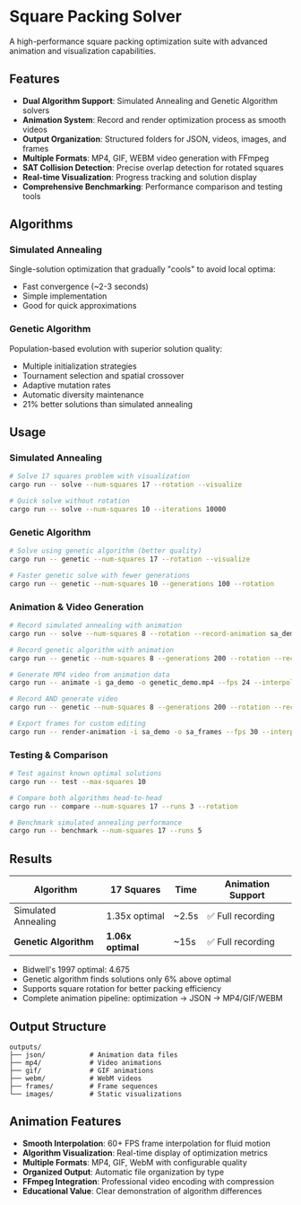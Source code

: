 # Square Packing Solver

A high-performance square packing optimization suite with advanced animation and visualization capabilities.

## Features

- **Dual Algorithm Support**: Simulated Annealing and Genetic Algorithm solvers
- **Animation System**: Record and render optimization process as smooth videos
- **Output Organization**: Structured folders for JSON, videos, images, and frames
- **Multiple Formats**: MP4, GIF, WEBM video generation with FFmpeg
- **SAT Collision Detection**: Precise overlap detection for rotated squares
- **Real-time Visualization**: Progress tracking and solution display
- **Comprehensive Benchmarking**: Performance comparison and testing tools

## Algorithms

### Simulated Annealing
Single-solution optimization that gradually "cools" to avoid local optima:
- Fast convergence (~2-3 seconds)
- Simple implementation
- Good for quick approximations

### Genetic Algorithm
Population-based evolution with superior solution quality:
- Multiple initialization strategies
- Tournament selection and spatial crossover
- Adaptive mutation rates
- Automatic diversity maintenance
- 21% better solutions than simulated annealing

## Usage

### Simulated Annealing
```bash
# Solve 17 squares problem with visualization
cargo run -- solve --num-squares 17 --rotation --visualize

# Quick solve without rotation
cargo run -- solve --num-squares 10 --iterations 10000
```

### Genetic Algorithm
```bash
# Solve using genetic algorithm (better quality)
cargo run -- genetic --num-squares 17 --rotation --visualize

# Faster genetic solve with fewer generations
cargo run -- genetic --num-squares 10 --generations 100 --rotation
```

### Animation & Video Generation
```bash
# Record simulated annealing with animation
cargo run -- solve --num-squares 8 --rotation --record-animation sa_demo --frame-interval 50 --visualize

# Record genetic algorithm with animation  
cargo run -- genetic --num-squares 8 --generations 200 --rotation --record-animation ga_demo --frame-interval 10 --visualize

# Generate MP4 video from animation data
cargo run -- animate -i ga_demo -o genetic_demo.mp4 --fps 24 --interpolate

# Record AND generate video
cargo run -- genetic --num-squares 8 --generations 200 --rotation --record-animation ga_demo --frame-interval 10 --generate-video genetic_demo.mp4 --video-fps 24 --video-interpolate --visualize

# Export frames for custom editing
cargo run -- render-animation -i sa_demo -o sa_frames --fps 30 --interpolate
```

### Testing & Comparison
```bash
# Test against known optimal solutions
cargo run -- test --max-squares 10

# Compare both algorithms head-to-head
cargo run -- compare --num-squares 17 --runs 3 --rotation

# Benchmark simulated annealing performance
cargo run -- benchmark --num-squares 17 --runs 5
```

## Results

| Algorithm | 17 Squares | Time | Animation Support |
|-----------|------------|------|-------------------|
| Simulated Annealing | 1.35x optimal | ~2.5s | ✅ Full recording |
| **Genetic Algorithm** | **1.06x optimal** | ~15s | ✅ Full recording |

- Bidwell's 1997 optimal: 4.675
- Genetic algorithm finds solutions only 6% above optimal
- Supports square rotation for better packing efficiency
- Complete animation pipeline: optimization → JSON → MP4/GIF/WEBM

## Output Structure

```
outputs/
├── json/           # Animation data files
├── mp4/            # Video animations  
├── gif/            # GIF animations
├── webm/           # WebM videos
├── frames/         # Frame sequences
└── images/         # Static visualizations
```

## Animation Features

- **Smooth Interpolation**: 60+ FPS frame interpolation for fluid motion
- **Algorithm Visualization**: Real-time display of optimization metrics
- **Multiple Formats**: MP4, GIF, WebM with configurable quality
- **Organized Output**: Automatic file organization by type
- **FFmpeg Integration**: Professional video encoding with compression
- **Educational Value**: Clear demonstration of algorithm differences

